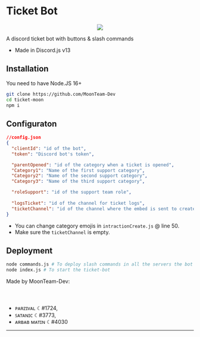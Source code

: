 # Ticket Bot

<div align="center">
<img src="https://cdn.discordapp.com/attachments/949780013337686066/993790917288919130/-_Discord_14_04_1401_12_38_23_._2.png" />
</div>

A discord ticket bot with buttons & slash commands
- Made in Discord.js v13

## Installation

You need to have Node.JS 16+

``````bash
git clone https://github.com/MoonTeam-Dev
cd ticket-moon
npm i
``````

## Configuraton

```json
//config.json
{
  "clientId": "id of the bot",
  "token": "Discord bot's token",

  "parentOpened": "id of the category when a ticket is opened",
  "Category1": "Name of the first support category",
  "Category2": "Name of the second support category",
  "Category3": "Name of the third support category",

  "roleSupport": "id of the support team role",
  
  "logsTicket": "id of the channel for ticket logs",
  "ticketChannel": "id of the channel where the embed is sent to create a ticket"
}
```

+ You can change category emojis in `intractionCreate.js` @ line 50.
+ Make sure the `ticketChannel` is empty.

## Deployment
```bash
node commands.js # To deploy slash commands in all the servers the bot is in
node index.js # To start the ticket-bot
```

</div align="center">
<p> Made by MoonTeam-Dev:</p>
</div></br>

### <div align="center"> 
   - ᴘᴀʀᴢɪᴠᴀʟ ☾#1724, 
   - ꜱᴀᴛᴀɴɪᴄ ☾#3773, 
   - ᴀʀʙᴀʙ ᴍᴀᴛɪɴ ☾#4030
</div>

----
